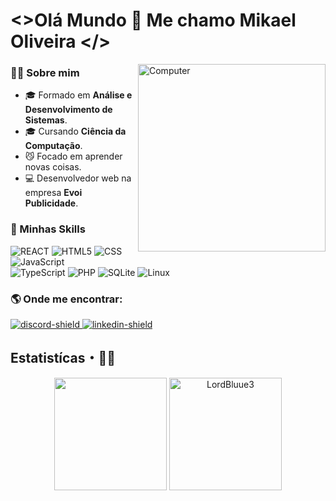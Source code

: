 # <>Olá Mundo 👋 Me chamo Mikael Oliveira </>
<img src="https://cdn.discordapp.com/attachments/701489669673844887/1022665871107293184/Logo_Minimalista_Lord_F_T.png" min-width="300px" max-width="300px" width="300px" align="right" alt="Computer">


### 👨‍💻  Sobre mim
-   🎓  Formado em  **Análise e Desenvolvimento de Sistemas**.
-   🎓  Cursando  **Ciência da Computação**.
-   😼  Focado em aprender novas coisas.
-   💻  Desenvolvedor web na empresa **Evoi Publicidade**.

### 📌  Minhas Skills

![REACT](https://img.shields.io/badge/REACT-61DBFB?style=for-the-badge&logo=react&logoColor=black)
![HTML5](https://img.shields.io/badge/HTML5-E34F26?style=for-the-badge&logo=html5&logoColor=white)
![CSS](https://img.shields.io/badge/CSS3-1572B6?style=for-the-badge&logo=css3&logoColor=white)
![JavaScript](https://img.shields.io/badge/JavaScript-F7DF1E?style=for-the-badge&logo=javascript&logoColor=black)<br>
![TypeScript](https://img.shields.io/badge/TypeScript-007acc?style=for-the-badge&logo=typescript&logoColor=white)
![PHP](https://img.shields.io/badge/PHP-7175aa?style=for-the-badge&logo=php&logoColor=white)
![SQLite](https://img.shields.io/badge/SQLite-07405E?style=for-the-badge&logo=sqlite&logoColor=white)
![Linux](https://img.shields.io/badge/Linux-FCC624?style=for-the-badge&logo=linux&logoColor=black)



### 🌎  Onde me encontrar:


[discord-invite]:https://discord.com/users/295038299133837313
[discord-shield]:https://img.shields.io/badge/Discord-7289DA?style=for-the-badge&logo=discord&logoColor=white
[linkedin-invite]:https://www.linkedin.com/in/mikael-oliveira-345a34209/
[linkedin-shield]:https://img.shields.io/badge/LinkedIn-0077B5?style=for-the-badge&logo=linkedin&logoColor=white
[ ![discord-shield][] ][discord-invite]
[ ![linkedin-shield][] ][linkedin-invite]

 
## Estatistícas・🧙‍♂️

<p align = "center">
  <a href="https://github.com/LordBluue3"><img height="180em" src="https://github-readme-stats.vercel.app/api/top-langs/?username=LordBluue3&layout=compact&hide_title=false&theme=github_dark"/></a> 
  <a href="https://github.com/LordBluue3"><img height="180em" src="https://github-readme-stats.vercel.app/api?username=LordBluue3&show_icons=true&theme=github_dark&include_all_commits=true&count_private=true" alt="LordBluue3"/></a>
</p> 

